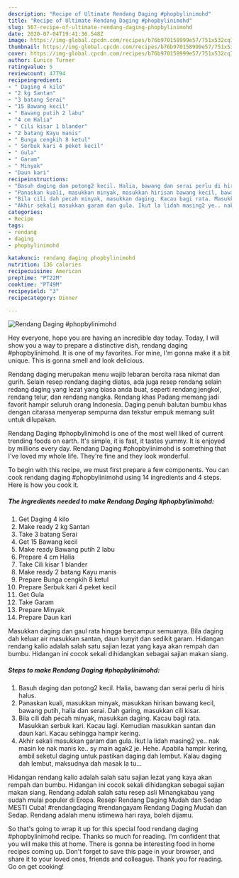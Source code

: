 ```yaml
---
description: "Recipe of Ultimate Rendang Daging #phopbylinimohd"
title: "Recipe of Ultimate Rendang Daging #phopbylinimohd"
slug: 567-recipe-of-ultimate-rendang-daging-phopbylinimohd
date: 2020-07-04T19:41:36.548Z
image: https://img-global.cpcdn.com/recipes/b76b970158999e57/751x532cq70/rendang-daging-phopbylinimohd-resipi-foto-utama.jpg
thumbnail: https://img-global.cpcdn.com/recipes/b76b970158999e57/751x532cq70/rendang-daging-phopbylinimohd-resipi-foto-utama.jpg
cover: https://img-global.cpcdn.com/recipes/b76b970158999e57/751x532cq70/rendang-daging-phopbylinimohd-resipi-foto-utama.jpg
author: Eunice Turner
ratingvalue: 5
reviewcount: 47794
recipeingredient:
- " Daging 4 kilo"
- "2 kg Santan"
- "3 batang Serai"
- "15 Bawang kecil"
- " Bawang putih 2 labu"
- "4 cm Halia"
- " Cili kisar 1 blander"
- "2 batang Kayu manis"
- " Bunga cengkih 8 ketul"
- " Serbuk kari 4 peket kecil"
- " Gula"
- " Garam"
- " Minyak"
- "Daun kari"
recipeinstructions:
- "Basuh daging dan potong2 kecil. Halia, bawang dan serai perlu di hiris halus."
- "Panaskan kuali, masukkan minyak, masukkan hirisan bawang kecil, bawang putih, halia dan serai. Dah garing, masukkan cili kisar."
- "Bila cili dah pecah minyak, masukkan daging. Kacau bagi rata. Masukkan serbuk kari. Kacau lagi. Kemudian masukkan santan dan daun kari. Kacau sehingga hampir kering."
- "Akhir sekali masukkan garam dan gula. Ikut la lidah masing2 ye.. nak masin ke nak manis ke.. sy main agak2 je. Hehe. Apabila hampir kering, ambil seketul daging untuk pastikan daging dah lembut. Kalau daging dah lembut, maksudnya dah masak la tu..."
categories:
- Recipe
tags:
- rendang
- daging
- phopbylinimohd

katakunci: rendang daging phopbylinimohd 
nutrition: 136 calories
recipecuisine: American
preptime: "PT22M"
cooktime: "PT49M"
recipeyield: "3"
recipecategory: Dinner

---
```



![Rendang Daging #phopbylinimohd](https://img-global.cpcdn.com/recipes/b76b970158999e57/751x532cq70/rendang-daging-phopbylinimohd-resipi-foto-utama.jpg)

Hey everyone, hope you are having an incredible day today. Today, I will show you a way to prepare a distinctive dish, rendang daging #phopbylinimohd. It is one of my favorites. For mine, I'm gonna make it a bit unique. This is gonna smell and look delicious.

Rendang daging merupakan menu wajib lebaran bercita rasa nikmat dan gurih. Selain resep rendang daging diatas, ada juga resep rendang selain redang daging yang lezat yang biasa anda buat, seperti rendang jengkol, rendang telur, dan rendang nangka. Rendang khas Padang memang jadi favorit hampir seluruh orang Indonesia. Daging penuh balutan bumbu khas dengan citarasa menyerap sempurna dan tekstur empuk memang sulit untuk dilupakan.

Rendang Daging #phopbylinimohd is one of the most well liked of current trending foods on earth. It's simple, it is fast, it tastes yummy. It is enjoyed by millions every day. Rendang Daging #phopbylinimohd is something that I've loved my whole life. They're fine and they look wonderful.


To begin with this recipe, we must first prepare a few components. You can cook rendang daging #phopbylinimohd using 14 ingredients and 4 steps. Here is how you cook it.

<!--inarticleads1-->

##### The ingredients needed to make Rendang Daging #phopbylinimohd:

1. Get  Daging 4 kilo
1. Make ready 2 kg Santan
1. Take 3 batang Serai
1. Get 15 Bawang kecil
1. Make ready  Bawang putih 2 labu
1. Prepare 4 cm Halia
1. Take  Cili kisar 1 blander
1. Make ready 2 batang Kayu manis
1. Prepare  Bunga cengkih 8 ketul
1. Prepare  Serbuk kari 4 peket kecil
1. Get  Gula
1. Take  Garam
1. Prepare  Minyak
1. Prepare Daun kari


Masukkan daging dan gaul rata hingga bercampur semuanya. Bila daging dah keluar air masukkan santan, daun kunyit dan sedikit garam. Hidangan rendang kalio adalah salah satu sajian lezat yang kaya akan rempah dan bumbu. Hidangan ini cocok sekali dihidangkan sebagai sajian makan siang. 

<!--inarticleads2-->

##### Steps to make Rendang Daging #phopbylinimohd:

1. Basuh daging dan potong2 kecil. Halia, bawang dan serai perlu di hiris halus.
1. Panaskan kuali, masukkan minyak, masukkan hirisan bawang kecil, bawang putih, halia dan serai. Dah garing, masukkan cili kisar.
1. Bila cili dah pecah minyak, masukkan daging. Kacau bagi rata. Masukkan serbuk kari. Kacau lagi. Kemudian masukkan santan dan daun kari. Kacau sehingga hampir kering.
1. Akhir sekali masukkan garam dan gula. Ikut la lidah masing2 ye.. nak masin ke nak manis ke.. sy main agak2 je. Hehe. Apabila hampir kering, ambil seketul daging untuk pastikan daging dah lembut. Kalau daging dah lembut, maksudnya dah masak la tu...


Hidangan rendang kalio adalah salah satu sajian lezat yang kaya akan rempah dan bumbu. Hidangan ini cocok sekali dihidangkan sebagai sajian makan siang. Rendang adalah salah satu resep asli Minangkabau yang sudah mulai populer di Eropa. Resepi Rendang Daging Mudah dan Sedap MESTI Cuba! #rendangdaging #rendangayam Rendang Daging Mudah dan Sedap. Rendang adalah menu istimewa hari raya, boleh dijamu. 

So that's going to wrap it up for this special food rendang daging #phopbylinimohd recipe. Thanks so much for reading. I'm confident that you will make this at home. There is gonna be interesting food in home recipes coming up. Don't forget to save this page in your browser, and share it to your loved ones, friends and colleague. Thank you for reading. Go on get cooking!
